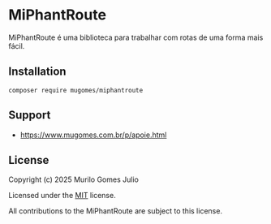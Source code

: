 # MiPhantRoute

MiPhantRoute é uma biblioteca para trabalhar com rotas de uma forma mais fácil.

## Installation

`composer require mugomes/miphantroute`

## Support

- https://www.mugomes.com.br/p/apoie.html

## License

Copyright (c) 2025 Murilo Gomes Julio

Licensed under the [MIT](https://github.com/mugomes/miphantroute/blob/main/LICENSE) license.

All contributions to the MiPhantRoute are subject to this license.
